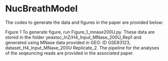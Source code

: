 # NucBreathModel
The codes to generate the data and figures in the paper are provided below:

Figure 1
To generate figure, run Figure_1_mnase200U.py. These data are stored in the folder yeastsc_lnZ/H4_Input_MNase_200U_Rep1 and generated using MNase data provided in GEO: ID GSE83123, dataset_H4_Input_MNase_200U Replicate_2. The pipeline for the analyses of the seqeuncing reads are provided in the associated paper.
